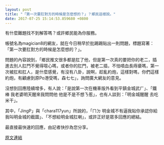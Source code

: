 ```yaml
---
layout: post
title: "「第一次要肛對方的時候是怎麼想的？」？鄉民這樣說。"
date: 2017-07-25 15:14:53.859680 +0800
---
```


有什麼難題找不到解答嗎？或許鄉民能為你服務。

帳號名為magician8的網友，就在今日稍早於批踢踢貼出一則問題，標題寫著：「第一次要肛對方的時候是怎麼想的？」。

問題的內容說到，「鄉民推文很多都是肛了他，但是第一次真的要把你的老二，插進去別人肛門不覺得噁心嗎，或者你的肛門，被老二插，不怕噴血長痔瘡嗎，第一次被肛和肛人，是什麼感覺，有沒有八卦，說啊，趁亂約炮，這樣對嗎，你們這樣約炮，有顧慮到原Po港受嗎，森七七」，詢問廣大網友的意見。

沒想到回應陸續增多，有人說：「是說第一次在機車版外看到平鎮金城武ㄏ」、「鐵棒 我老婆明天醒來我問問他 他是不是不想ㄋ惹」，也有人談到：「明金城醒醒 去吃米干」。

其中，「JingP」與「chara117yun」所說的，「ㄇㄉ 明金城不有逼我貼你承認你給我叫明金城的截圖」、「不想給明金城肛喇」，或許正好是眾多回應的總結。

最直接最快速的回應，由記者快抄為您分享。

<a href = "https://www.ptt.cc/bbs/Gossiping/M.1500923947.A.AD1.html">原文連結</a>

